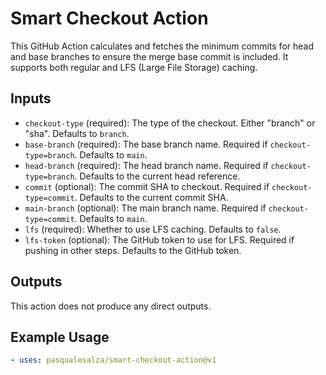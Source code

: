# Smart Checkout Action

This GitHub Action calculates and fetches the minimum commits for head and base branches to ensure the merge base commit is included. It supports both regular and LFS (Large File Storage) caching.

## Inputs

- `checkout-type` (required): The type of the checkout. Either "branch" or "sha". Defaults to `branch`.
- `base-branch` (required): The base branch name. Required if `checkout-type=branch`. Defaults to `main`.
- `head-branch` (required): The head branch name. Required if `checkout-type=branch`. Defaults to the current head reference.
- `commit` (optional): The commit SHA to checkout. Required if `checkout-type=commit`. Defaults to the current commit SHA.
- `main-branch` (optional): The main branch name. Required if `checkout-type=commit`. Defaults to `main`.
- `lfs` (required): Whether to use LFS caching. Defaults to `false`.
- `lfs-token` (optional): The GitHub token to use for LFS. Required if pushing in other steps. Defaults to the GitHub token.

## Outputs

This action does not produce any direct outputs.

## Example Usage

```yaml
- uses: pasqualesalza/smart-checkout-action@v1